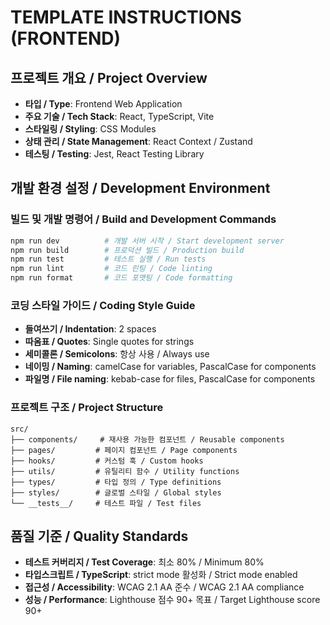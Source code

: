 # TEMPLATE INSTRUCTIONS (FRONTEND)

## 프로젝트 개요 / Project Overview
- **타입 / Type**: Frontend Web Application
- **주요 기술 / Tech Stack**: React, TypeScript, Vite
- **스타일링 / Styling**: CSS Modules
- **상태 관리 / State Management**: React Context / Zustand
- **테스팅 / Testing**: Jest, React Testing Library

## 개발 환경 설정 / Development Environment

### 빌드 및 개발 명령어 / Build and Development Commands
```bash
npm run dev          # 개발 서버 시작 / Start development server
npm run build        # 프로덕션 빌드 / Production build
npm run test         # 테스트 실행 / Run tests
npm run lint         # 코드 린팅 / Code linting
npm run format       # 코드 포맷팅 / Code formatting
```

### 코딩 스타일 가이드 / Coding Style Guide
- **들여쓰기 / Indentation**: 2 spaces
- **따옴표 / Quotes**: Single quotes for strings
- **세미콜론 / Semicolons**: 항상 사용 / Always use
- **네이밍 / Naming**: camelCase for variables, PascalCase for components
- **파일명 / File naming**: kebab-case for files, PascalCase for components

### 프로젝트 구조 / Project Structure
```
src/
├── components/     # 재사용 가능한 컴포넌트 / Reusable components
├── pages/         # 페이지 컴포넌트 / Page components
├── hooks/         # 커스텀 훅 / Custom hooks
├── utils/         # 유틸리티 함수 / Utility functions
├── types/         # 타입 정의 / Type definitions
├── styles/        # 글로벌 스타일 / Global styles
└── __tests__/     # 테스트 파일 / Test files
```

## 품질 기준 / Quality Standards
- **테스트 커버리지 / Test Coverage**: 최소 80% / Minimum 80%
- **타입스크립트 / TypeScript**: strict mode 활성화 / Strict mode enabled
- **접근성 / Accessibility**: WCAG 2.1 AA 준수 / WCAG 2.1 AA compliance
- **성능 / Performance**: Lighthouse 점수 90+ 목표 / Target Lighthouse score 90+
